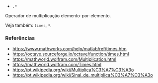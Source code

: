 - `.*`

Operador de multiplicação elemento-por-elemento.

Veja também: `times`, `*`.

### Referências

- https://www.mathworks.com/help/matlab/ref/times.htm
- https://octave.sourceforge.io/octave/function/times.html
- https://mathworld.wolfram.com/Multiplication.html
- https://mathworld.wolfram.com/Times.html
- https://pt.wikipedia.org/wiki/Multiplica%C3%A7%C3%A3o
- https://pt.wikipedia.org/wiki/Sinal_de_multiplica%C3%A7%C3%A3o
